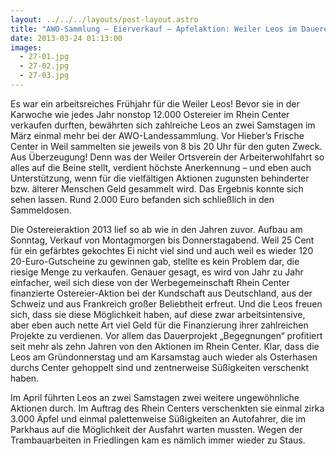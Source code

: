 ```yaml
---
layout: ../../../layouts/post-layout.astro
title: "AWO-Sammlung – Eierverkauf – Apfelaktion: Weiler Leos im Dauereinsatz"
date: 2013-03-24 01:13:00
images:
  - 27-01.jpg
  - 27-02.jpg
  - 27-03.jpg
---
```


Es war ein arbeitsreiches Frühjahr für die Weiler Leos! Bevor sie in der Karwoche wie jedes Jahr nonstop 12.000 Ostereier im Rhein Center verkaufen durften, bewährten sich zahlreiche Leos an zwei Samstagen im März einmal mehr bei der AWO-Landessammlung. Vor Hieber’s Frische Center in Weil sammelten sie jeweils von 8 bis 20 Uhr für den guten Zweck. Aus Überzeugung! Denn was der Weiler Ortsverein der Arbeiterwohlfahrt so alles auf die Beine stellt, verdient höchste Anerkennung – und eben auch Unterstützung, wenn für die vielfältigen Aktionen zugunsten behinderter bzw. älterer Menschen Geld gesammelt wird. Das Ergebnis konnte sich sehen lassen. Rund 2.000 Euro befanden sich schließlich in den Sammeldosen.

Die Ostereieraktion 2013 lief so ab wie in den Jahren zuvor. Aufbau am Sonntag, Verkauf von Montagmorgen bis Donnerstagabend. Weil 25 Cent für ein gefärbtes gekochtes Ei nicht viel sind und auch weil es wieder 120 20-Euro-Gutscheine zu gewinnen gab, stellte es kein Problem dar, die riesige Menge zu verkaufen. Genauer gesagt, es wird von Jahr zu Jahr einfacher, weil sich diese von der Werbegemeinschaft Rhein Center finanzierte Ostereier-Aktion bei der Kundschaft aus Deutschland, aus der Schweiz und aus Frankreich großer Beliebtheit erfreut. Und die Leos freuen sich, dass sie diese Möglichkeit haben, auf diese zwar arbeitsintensive, aber eben auch nette Art viel Geld für die Finanzierung ihrer zahlreichen Projekte zu verdienen. Vor allem das Dauerprojekt „Begegnungen“ profitiert seit mehr als zehn Jahren von den Aktionen im Rhein Center. Klar, dass die Leos am Gründonnerstag und am Karsamstag auch wieder als Osterhasen durchs Center gehoppelt sind und zentnerweise Süßigkeiten verschenkt haben.

Im April führten Leos an zwei Samstagen zwei weitere ungewöhnliche Aktionen durch. Im Auftrag des Rhein Centers verschenkten sie einmal zirka 3.000 Äpfel und einmal palettenweise Süßigkeiten an Autofahrer, die im Parkhaus auf die Möglichkeit der Ausfahrt warten mussten. Wegen der Trambauarbeiten in Friedlingen kam es nämlich immer wieder zu Staus.
